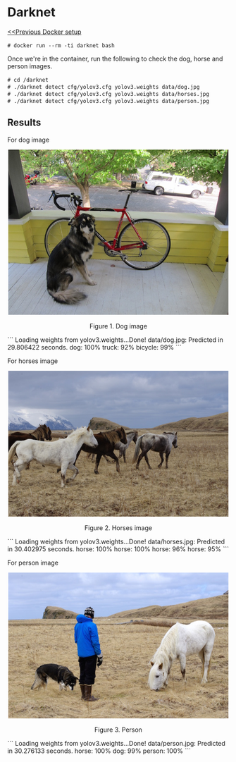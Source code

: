 # Darknet

<a href=https://github.com/kckenneth/YOLO/blob/master/setup_docker.md><<Previous Docker setup</a>

```
# docker run --rm -ti darknet bash
```
Once we're in the container, run the following to check the dog, horse and person images. 
```
# cd /darknet
# ./darknet detect cfg/yolov3.cfg yolov3.weights data/dog.jpg
# ./darknet detect cfg/yolov3.cfg yolov3.weights data/horses.jpg
# ./darknet detect cfg/yolov3.cfg yolov3.weights data/person.jpg
```

## Results
For dog image
<p align="center">
<img src="img/dog.jpg" width="500"></p>
<p align="center">Figure 1. Dog image</p>
```
Loading weights from yolov3.weights...Done!
data/dog.jpg: Predicted in 29.806422 seconds.
dog: 100%
truck: 92%
bicycle: 99%
```

For horses image
<p align="center">
<img src="img/horses.jpg" width="500"></p>
<p align="center">Figure 2. Horses image</p>
```
Loading weights from yolov3.weights...Done!
data/horses.jpg: Predicted in 30.402975 seconds.
horse: 100%
horse: 100%
horse: 96%
horse: 95%
```

For person image
<p align="center">
<img src="img/person.jpg" width="500"></p>
<p align="center">Figure 3. Person</p>
```
Loading weights from yolov3.weights...Done!
data/person.jpg: Predicted in 30.276133 seconds.
horse: 100%
dog: 99%
person: 100%
```

